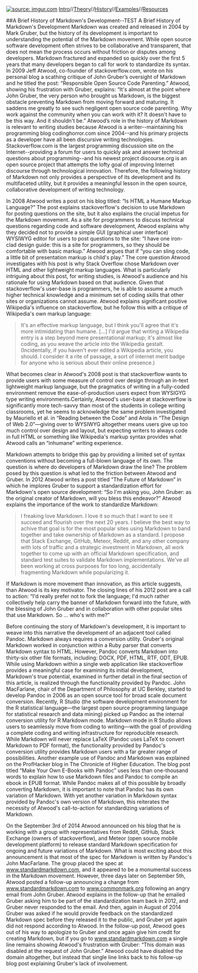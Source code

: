 <a href="http://imgur.com/MdMZu2A"><img src="http://i.imgur.com/MdMZu2A.jpg" title="source: imgur.com" /></a>    [Intro](https://aaronbev79.github.io/markdown/markdown_intro.html)//[Theory](https://aaronbev79.github.io/markdown/markdown_theory.html)//[History](https://aaronbev79.github.io/markdown/markdown_history.html)//[Examples](https://aaronbev79.github.io/markdown/markdown_examples.html)//[Resources](https://aaronbev79.github.io/markdown/markdown_resources.html)

##A Brief History of Markdown's Development--TEST
A Brief History of Markdown's Development
Markdown was created and released in 2004 by Mark Gruber, but the history of its development is important to understanding the potential of the Markdown movement. While open source software development often strives to be collaborative and transparent, that does not mean the process occurs without friction or disputes among developers. Markdown fractured and expanded so quickly over the first 5 years that many developers began to call for work to standardize its syntax. In 2009 Jeff Atwood, co-founder of stackoverflow.com, wrote on his personal blog a scathing critique of John Gruber’s oversight of Markdown and he titled the post: “Responsible Open Source Code Parenting.” Atwood, showing his frustration with Gruber, explains: “It's almost at the point where John Gruber, the very person who brought us Markdown, is the biggest obstacle preventing Markdown from moving forward and maturing. It saddens me greatly to see such negligent open source code parenting. Why work against the community when you can work with it? It doesn't have to be this way. And it shouldn't be.” Atwood’s role in the history of Markdown is relevant to writing studies because Atwood is a writer--maintaining his programming blog codinghorror.com since 2004--and his primary projects as a developer have all been discursive writing technologies. Stackoverflow.com is the largest programming discussion site on the Internet--providing a forum for users to quickly ask and answer technical questions about programming--and his newest project discourse.org is an open source project that attempts the lofty goal of improving Internet discourse through technological innovation. Therefore, the following history of Markdown not only provides a perspective of its development and its multifaceted utility, but it provides a meaningful lesson in the open source, collaborative development of writing technology. 

In 2008 Atwood writes a post on his blog titled: “Is HTML a Humane Markup Language?” The post explains stackoverflow's decision to use Markdown for posting questions on the site, but it also explains the crucial impetus for the Markdown movement. As a site for programmers to discuss technical questions regarding code and software development, Atwood explains why they decided not to provide a simple GUI (graphical user interface) WYSIWYG editor for users to post questions to the site: “I have one iron-clad design guide: this is a site for programmers, so they should be comfortable with basic markup.” Atwood argues that if “you can sling code, a little bit of presentation markup is child's play.” The core question Atwood investigates with his post is why Stack Overflow chose Markdown over HTML and other lightweight markup languages. What is particularly intriguing about this post, for writing studies, is Atwood's audience and his rationale for using Markdown based on that audience. Given that stackoverflow's user-base is programmers, he is able to assume a much higher technical knowledge and a minimum set of coding skills that other sites or organizations cannot assume. Atwood explains significant positive Wikipedia's influence on stackoverflow, but he follow this with a critique of Wikipedia's own markup language:

>It's an effective markup language, but I think you'll agree that it's more intimidating than 	humane. […] I'd argue that writing a Wikipedia entry is a step beyond mere presentational markup; it's almost like coding, as you weave the article into the Wikipedia gestalt. (Incidentally, if you haven't ever edited a Wikipedia article, you should. I consider it a rite of passage, a sort of internet merit badge for anyone who is serious about their online presence.) 

What becomes clear in Atwood's 2008 post is that stackoverflow wants to provide users with some measure of control over design through an in-text lightweight markup language, but the pragmatics of writing in a fully-coded environment remove the ease-of-production users expect from WYSIGYG type writing environments.Certainly, Atwood's user-base at stackoverflow is significantly more tech-savvy than most of the students in college writing classrooms, yet he seems to acknowledge the same problem investigated by Mauriello et al. in “Reading between the Code” and Arola in “The Design of Web 2.0”—giving over to WYSIWYG altogether means users give up too much control over design and layout, but expecting writers to always code in full HTML or something like Wikipedia's markup syntax provides what Atwood calls an “inhumane” writing experience.     

Markdown attempts to bridge this gap by providing a limited set of syntax conventions without becoming a full-blown language of its own. The question is where do developers of Markdown draw the line? The problem posed by this question is what led to the friction between Atwood and Gruber. In 2012 Atwood writes a post titled “The Future of Markdown” in which he  implores Gruber to support a standardization effort for Markdown's open source development: “So I'm asking you, John Gruber: as the original creator of Markdown, will you bless this endeavor?” Atwood explains the importance of the work to standardize Markdown:

>I freaking love Markdown. I love it so much that I want to see it succeed and flourish over the next 20 years. I believe the best way to achive that goal is for the most popular sites using Markdown to band together and take ownership of Markdown as a standard. I propose that Stack Exchange, GitHub, Meteor, Reddit, and any other company with lots of traffic and a strategic investment in Markdown, all work together to come up with an official Markdown specification, and standard test suites to validate 	Markdown implementations. We've all been working at cross purposes for too long, 	accidentally fragmenting Markdown while popularizing it.
 
If Markdown is more movement than innovation, as this article suggests, than Atwood is its key motivator. The closing lines of his 2012 post are a call to action: “I'd really prefer not to fork the language; I'd much rather collectively help carry the banner of Markdown forward into the future, with the blessing of John Gruber and in collaboration with other popular sites that use Markdown. So … who's with me?”
	
Before continuing the story of Markdown's development, it is important to weave into this narrative the development of an adjacent tool called Pandoc. Markdown always requires a conversion utility. Gruber's original Markdown worked in conjunction within a Ruby parser that converts Markdown syntax to HTML. However, Pandoc converts Markdown into thirty-six other file formats, including: DOCX, PDF, HTML, RTF, ODT, EPUB. While using Markdown within a single web application like stackoverflow provides a meaningful case for examining its initial development, Markdown's true potential, examined in further detail in the final section of this article, is realized through the functionality provided by Pandoc. John MacFarlane, chair of the Department of Philosophy at UC Berkley, started to develop Pandoc in 2006 as an open source tool for broad scale document conversion. Recently, R Studio (the software development environment for the R statistical language—the largest open source programming language for statistical research and data mining) picked up Pandoc as the internal conversion utility for R Markdown mode. Markdown mode in R Studio allows users to seamlessly move from coding to writing—with the goal of providing a complete coding and writing infrastructure for reproducible research. While Markdown will never replace LaTeX (Pandoc uses LaTeX to convert Markdown to PDF format), the functionality provided by Pandoc's conversion utility provides Markdown users with a far greater range of possibilities. Another example use of Pandoc and Markdown was explained on the ProfHacker blog in The Chronicle of Higher Education. The blog post titled “Make Your Own E-Books with Pandoc” uses less than one-thousand words to explain how to use Markdown files and Pandoc to compile an ebook in EPUB format. While Pandoc makes all of this possible by broadly converting Markdown, it is important to note that Pandoc has its own variation of Markdown. With yet another variation in Markdown syntax provided by Pandoc's own version of Markdown, this reiterates the necessity of Atwood's call-to-action for standardizing variations of Markdown.
	
On the September 3rd of 2014 Atwood announced on his blog that he is working with a group with representatives from Reddit, GitHub, Stack Exchange (owners of stackoverflow), and Meteor (open source mobile development platform) to release standard Markdown specification for ongoing and future variations of Markdown. What is most exciting about this announcement is that most of the spec for Markdown is written by Pandoc's John MacFarlane. The group placed the spec at www.standardmarkdown.com, and it appeared to be a monumental success in the Markdown movement. However, three days later on September 5th, Atwood posted a follow-up announcing a change from www.standardmarkdown.com to www.commonmark.org following an angry email from John Gruber. Atwood explains in the follow-up that he emailed Gruber asking him to be part of the standardization team back in 2012, and Gruber never responded to the email. And then, again in August of 2014 Gruber was asked if he would provide feedback on the standardized Markdown spec before they released it to the public, and Gruber yet again did not respond according to Atwood. In the follow-up post, Atwood goes out of his way to apologize to Gruber and once again give him credit for creating Markdown, but if you go to www.standardmarkdown.com a single line remains showing Atwood's frustration with Gruber: “This domain was disabled at the request of John Gruber.” Atwood could have disabled the domain altogether, but instead that single line links back to his follow-up blog post explaining Gruber's lack of involvement. 
